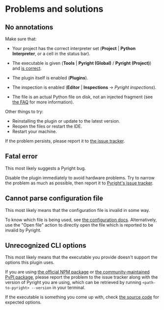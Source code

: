 # Problems and solutions


## No annotations

Make sure that:

* Your project has the correct interpreter set
  (<b>Project</b> | <b>Python Interpreter</b>, or a cell in the status bar).

* The executable is given
  (<b>Tools</b> | <b>Pyright (Global)</b> / <b>Pyright (Project)</b>)
  and [is correct][1].

* The plugin itself is enabled (<b>Plugins</b>).

* The inspection is enabled
  (<b>Editor</b> | <b>Inspections</b> -> <i>Pyright inspections</i>).

* The file is an actual Python file on disk, not an injected fragment
  (see [the FAQ][2] for more information).

Other things to try:

* Reinstalling the plugin or update to the latest version.
* Reopen the files or restart the IDE.
* Restart your machine.

If the problem persists, please report it to [the issue tracker][3].


## Fatal error

This most likely suggests a Pyright bug.

Disable the plugin immediately to avoid hardware problems.
Try to narrow the problem as much as possible,
then report it to [Pyright's issue tracker][4].


## Cannot parse configuration file

This most likely means that the configuration file is invalid in some way.

To know which file is being used, see [the configuration docs][1].
Alternatively, use the "Open file" action to directly open the file
which is reported to be invalid by Pyright.


## Unrecognized CLI options

This most likely means that the executable you provide
doesn't support the options this plugin uses.

If you are using [the official NPM package][5] or
[the community-maintained PyPI package][6],
please report the problem to the issue tracker along with
the version of Pyright you are using, which can be retrieved
by running `<path-to-pyright> --version` in your terminal.

If the executable is something you come up with,
check [the source code][7] for expected options.


  [1]: configurations.md#executable
  [2]: faq.md#why-does-this-plugin-have-to-perform-saves-so-often
  [3]: https://github.com/InSyncWithFoo/pyright-for-pycharm/issues
  [4]: https://github.com/microsoft/pyright/issues
  [5]: https://www.npmjs.com/package/pyright
  [6]: https://pypi.org/project/pyright/
  [7]: https://github.com/InSyncWithFoo/pyright-for-pycharm/tree/master/src/main/kotlin/com/insyncwithfoo/pyright/runner/Command.kt

